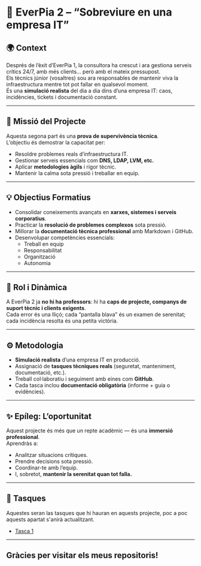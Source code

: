 # 🧠 EverPia 2 – “Sobreviure en una empresa IT”

## 🌍 Context
Després de l’èxit d’EverPia 1, la consultora ha crescut i ara gestiona serveis crítics 24/7, amb més clients… però amb el mateix pressupost.  
Els tècnics júnior (vosaltres) sou ara responsables de mantenir viva la infraestructura mentre tot pot fallar en qualsevol moment.  
És una **simulació realista** del dia a dia dins d’una empresa IT: caos, incidències, tickets i documentació constant.

---

## 🎯 Missió del Projecte
Aquesta segona part és una **prova de supervivència tècnica**.  
L’objectiu és demostrar la capacitat per:

- Resoldre problemes reals d’infraestructura IT.  
- Gestionar serveis essencials com **DNS, LDAP, LVM, etc.**  
- Aplicar **metodologies àgils** i rigor tècnic.  
- Mantenir la calma sota pressió i treballar en equip.

---

## 💡 Objectius Formatius
- Consolidar coneixements avançats en **xarxes, sistemes i serveis corporatius**.  
- Practicar la **resolució de problemes complexos** sota pressió.  
- Millorar la **documentació tècnica professional** amb Markdown i GitHub.  
- Desenvolupar competències essencials:
  - Treball en equip  
  - Responsabilitat  
  - Organització  
  - Autonomia  

---

## 🧩 Rol i Dinàmica
A EverPia 2 ja **no hi ha professors**: hi ha **caps de projecte, companys de suport tècnic i clients exigents**.  
Cada error és una lliçó; cada “pantalla blava” és un examen de serenitat; cada incidència resolta és una petita victòria.

---

## ⚙️ Metodologia
- **Simulació realista** d’una empresa IT en producció.  
- Assignació de **tasques tècniques reals** (seguretat, manteniment, documentació, etc.).  
- Treball col·laboratiu i seguiment amb eines com **GitHub**.  
- Cada tasca inclou **documentació obligatòria** (informe + guia o evidències).  

---

## ✨ Epíleg: L’oportunitat
Aquest projecte és més que un repte acadèmic — és una **immersió professional**.  
Aprendràs a:
- Analitzar situacions crítiques.
- Prendre decisions sota pressió.
- Coordinar-te amb l’equip.
- I, sobretot, **mantenir la serenitat quan tot falla.**

---

## 📁 Tasques

Aquestes seran las tasques que hi hauran en aquests projecte, poc a poc aquests apartat s'anirà actualitzant.

- [Tasca 1](/tasca_01)

---

## Gràcies per visitar els meus repositoris!
